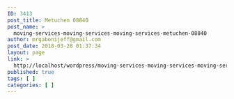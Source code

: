 ```yaml
---
ID: 3413
post_title: Metuchen 08840
post_name: >
  moving-services-moving-services-moving-services-metuchen-08840
author: mrgabonijeff@gmail.com
post_date: 2018-03-28 01:37:34
layout: page
link: >
  http://localhost/wordpress/moving-services-moving-services-moving-services-metuchen-08840/
published: true
tags: [ ]
categories: [ ]
---
```

